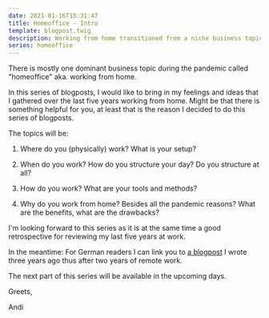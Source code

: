 ```yaml
---
date: 2021-01-16T15:31:47
title: Homeoffice - Intro
template: blogpost.twig
description: Working from home transitioned from a niche business topic to mainstream during the pandemic. In this blogpost series I'm going to report about my feelings and experiences working remote for half a decade already.
series: homeoffice
---
```


There is mostly one dominant business topic during the pandemic called "homeoffice" aka. working from home.

In this series of blogposts, I would like to bring in my feelings and ideas that I gathered over the last five years working from home. Might be that there is something helpful for you, at least that is the reason I decided to do this series of blogposts.

The topics will be:

1. Where do you (physically) work? What is your setup?

2. When do you work? How do you structure your day? Do you structure at all?

3. How do you work? What are your tools and methods?

4. Why do you work from home? Besides all the pandemic reasons? What are the benefits, what are the drawbacks?

I'm looking forward to this series as it is at the same time a good retrospective for reviewing my last five years at work.

In the meantime: For German readers I can link you to [a blogpost](https://andi1984.de/post/working-remote/) I wrote three years ago thus after two years of remote work.

The next part of this series will be available in the upcoming days.

Greets,

Andi
